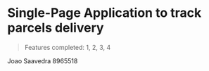 # Single-Page Application to track parcels delivery

> Features completed: 1, 2, 3, 4

Joao Saavedra 8965518
